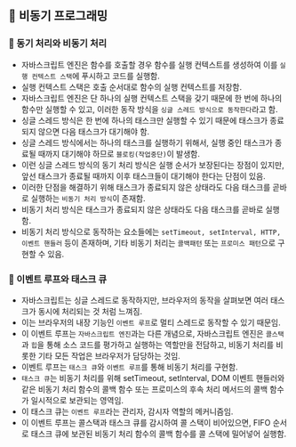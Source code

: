 ## 📌 비동기 프로그래밍

### 📌 동기 처리와 비동기 처리

- 자바스크립트 엔진은 함수를 호출할 경우 함수를 실행 컨텍스트를 생성하여 이를 `실행 컨텍스트 스택`에 푸시하고 코드를 실행함.
- 실행 컨텍스트 스택은 호출 순서대로 함수의 실행 컨텍스트를 저장함.
- 자바스크립트 엔진은 단 하나의 실행 컨텍스트 스택을 갖기 때문에 한 번에 하나의 함수만 실행할 수 있고, 이러한 동작 방식을 `싱글 스레드 방식으로 동작한다`라고 함.
- 싱글 스레드 방식은 한 번에 하나의 태스크만 실행할 수 있기 때문에 태스크가 종료되지 않으면 다음 태스크가 대기해야 함.
- 싱글 스레드 방식에서는 하나의 태스크를 실행하기 위해서, 실행 중인 태스크가 종료될 때까지 대기해야 하므로 `블로킹(작업중단)`이 발생함.
- 이런 싱글 스레드 방식의 동기 처리 방식은 실행 순서가 보장된다는 장점이 있지만, 앞선 태스크가 종료될 때까지 이후 태스크들이 대기해야 한다는 단점이 있음.
- 이러한 단점을 해결하기 위해 태스크가 종료되지 않은 상태라도 다음 태스크를 곧바로 실행하는 `비동기 처리 방식`이 존재함.
- 비동기 처리 방식은 태스크가 종료되지 않은 상태라도 다음 태스크를 곧바로 실행함.
- 비동기 처리 방식으로 동작하는 요소들에는 `setTimeout, setInterval, HTTP, 이벤트 핸들러` 등이 존재하며, 기타 비동기 처리는 `콜백패턴` 또는 `프로미스 패턴`으로 구현할 수 있음.
  

### 📌 이벤트 루프와 태스크 큐

- 자바스크립트는 싱글 스레드로 동작하지만, 브라우저의 동작을 살펴보면 여러 태스크가 동시에 처리되는 것 처럼 느껴짐.
- 이는 브라우저의 내장 기능인 `이벤트 루프`로 멀티 스레드로 동작할 수 있기 때문임.
- 이 이벤트 루프는 `자바스크립트 엔진`과는 다른 개념으로, 자바스크립트 엔진은 `콜스택`과 `힙`을 통해 소스 코드를 평가하고 실행하는 역할만을 전담하고, 비동기 처리를 비롯한 기타 모든 작업은 브라우저가 담당하는 것임.
- 이벤트 루프는 `태스크 큐`와 `이벤트 루프`를 통해 비동기 처리를 구현함.
- `태스크 큐`는 비동기 처리를 위해 setTimeout, setInterval, DOM 이벤트 핸들러와 같은 비동기 처리 함수의 콜백 함수 또는 프로미스의 후속 처리 메서드의 콜백 함수가 일시적으로 보관되는 영역임.
- 이 태스크 큐는 `이벤트 루프`라는 관리자, 감시자 역할의 메커니즘임.
- 이 이벤트 루프는 콜스택과 태스크 큐를 감시하여 콜 스택이 비어있으면, FIFO 순서로 태스크 큐에 보관된 비동기 처리 함수의 콜백 함수를 콜 스택에 밀어넣어 실행함.

